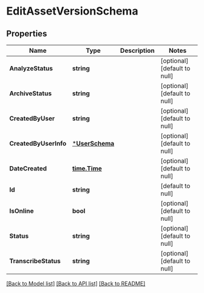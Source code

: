 # EditAssetVersionSchema

## Properties
Name | Type | Description | Notes
------------ | ------------- | ------------- | -------------
**AnalyzeStatus** | **string** |  | [optional] [default to null]
**ArchiveStatus** | **string** |  | [optional] [default to null]
**CreatedByUser** | **string** |  | [optional] [default to null]
**CreatedByUserInfo** | [***UserSchema**](UserSchema.md) |  | [optional] [default to null]
**DateCreated** | [**time.Time**](time.Time.md) |  | [optional] [default to null]
**Id** | **string** |  | [default to null]
**IsOnline** | **bool** |  | [optional] [default to null]
**Status** | **string** |  | [optional] [default to null]
**TranscribeStatus** | **string** |  | [optional] [default to null]

[[Back to Model list]](../README.md#documentation-for-models) [[Back to API list]](../README.md#documentation-for-api-endpoints) [[Back to README]](../README.md)


